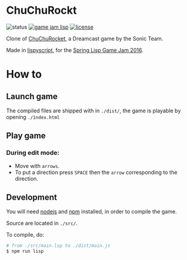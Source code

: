 # ChuChuRockt

![status](https://img.shields.io/badge/status-WIP-orange.svg)
[![game jam lisp](https://img.shields.io/badge/gamejam-true-ff69b4.svg)][gamejam]
[![license](https://img.shields.io/github/license/mashape/apistatus.svg?maxAge=2592000)][licence]

Clone of [ChuChuRocket][chuchurocket], a Dreamcast game by the Sonic Team.

Made in [lispyscript][lispyscript], for the [Spring Lisp Game Jam 2016][gamejam].


# How to 

## Launch game

The compiled files are shipped with in ``./dist/``, the game is playable
by opening ``./ìndex.html``

## Play game

### During edit mode: 

+ Move with ``arrows``.
+ To put a direction press ``SPACE`` then the ``arrow`` 
  corresponding to the direction.


## Development

You will need [nodejs][nodejs] and [npm][npm] installed, in order to compile
the game.

Source are located in ``./src/``.

To compile, do:

```bash
# from ./src/main.lsp to ./dist/main.js
$ npm run lisp
```

[chuchurocket]: https://en.wikipedia.org/wiki/ChuChu_Rocket!
[lispyscript]: http://lispyscript.com/
[gamejam]: https://itch.io/jam/spring-2016-lisp-game-jam
[nodejs]: https://nodejs.org
[npm]: https://www.npmjs.com
[licence]: https://github.com/CknDev/chuchurkt/blob/master/LICENSE
